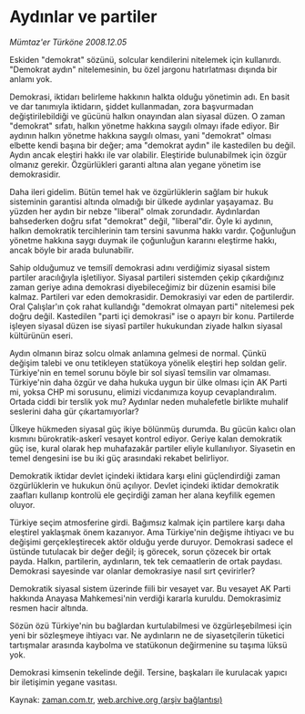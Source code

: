 # Aydınlar  ve partiler

*Mümtaz'er Türköne 2008.12.05*

<tr><td class="metin" colspan="2" style="padding-top: 20px; padding-left: 5px; padding-right: 10px;">Eskiden "demokrat" sözünü, solcular kendilerini nitelemek için kullanırdı. "Demokrat aydın" nitelemesinin, bu özel jargonu hatırlatması dışında bir anlamı yok.</td></tr><tr><td class="metin" colspan="2" style="padding-top: 20px; padding-left: 5px; padding-right: 10px;"><p> Demokrasi, iktidarı belirleme hakkının halkta olduğu yönetimin adı. En basit ve dar tanımıyla iktidarın, şiddet kullanmadan, zora başvurmadan değiştirilebildiği ve gücünü halkın onayından alan siyasal düzen. O zaman "demokrat" sıfatı, halkın yönetme hakkına saygılı olmayı ifade ediyor. Bir aydının halkın yönetme hakkına saygılı olması, yani "demokrat" olması elbette kendi başına bir değer; ama "demokrat aydın" ile kastedilen bu değil. Aydın ancak eleştiri hakkı ile var olabilir. Eleştiride bulunabilmek için özgür olmanız gerekir. Özgürlükleri garanti altına alan yegane yönetim ise demokrasidir. 
<p>Daha ileri gidelim. Bütün temel hak ve özgürlüklerin sağlam bir hukuk sisteminin garantisi altında olmadığı bir ülkede aydınlar yaşayamaz. Bu yüzden her aydın bir nebze "liberal" olmak zorundadır. Aydınlardan bahsederken doğru sıfat "demokrat" değil, "liberal"dir. Öyle ki aydının, halkın demokratik tercihlerinin tam tersini savunma hakkı vardır. Çoğunluğun yönetme hakkına saygı duymak ile çoğunluğun kararını eleştirme hakkı, ancak böyle bir arada bulunabilir.
<p>Sahip olduğumuz ve temsilî demokrasi adını verdiğimiz siyasal sistem partiler aracılığıyla işletiliyor. Siyasal partileri sistemden çekip çıkardığınız zaman geriye adına demokrasi diyebileceğimiz bir düzenin esamisi bile kalmaz. Partileri var eden demokrasidir. Demokrasiyi var eden de partilerdir. Oral Çalışlar'ın çok rahat kullandığı "demokrat olmayan parti" nitelemesi pek doğru değil. Kastedilen "parti içi demokrasi" ise o apayrı bir konu. Partilerde işleyen siyasal düzen ise siyasî partiler hukukundan ziyade halkın siyasal kültürünün eseri.
<p>Aydın olmanın biraz solcu olmak anlamına gelmesi de normal. Çünkü değişim talebi ve onu tetikleyen statükoya yönelik eleştiri hep soldan gelir. Türkiye'nin en temel sorunu böyle bir sol siyasî temsilin var olmaması. Türkiye'nin daha özgür ve daha hukuka uygun bir ülke olması için AK Parti mi, yoksa CHP mi sorusunu, elimizi vicdanımıza koyup cevaplandıralım. Ortada ciddi bir terslik yok mu? Aydınlar neden muhalefetle birlikte muhalif seslerini daha gür çıkartamıyorlar?
<p>Ülkeye hükmeden siyasal güç ikiye bölünmüş durumda. Bu gücün kalıcı olan kısmını bürokratik-askerî vesayet kontrol ediyor. Geriye kalan demokratik güç ise, kural olarak hep muhafazakâr partiler eliyle kullanılıyor. Siyasetin en temel dengesini ise bu iki güç arasındaki rekabet belirliyor.
<p>Demokratik iktidar devlet içindeki iktidara karşı elini güçlendirdiği zaman özgürlüklerin ve hukukun önü açılıyor. Devlet içindeki iktidar demokratik zaafları kullanıp kontrolü ele geçirdiği zaman her alana keyfilik egemen oluyor.
<p>Türkiye seçim atmosferine girdi. Bağımsız kalmak için partilere karşı daha eleştirel yaklaşmak önem kazanıyor. Ama Türkiye'nin değişme ihtiyacı ve bu değişimi gerçekleştirecek aktör olduğu yerde duruyor. Demokrasi sadece el üstünde tutulacak bir değer değil; iş görecek, sorun çözecek bir ortak payda. Halkın, partilerin, aydınların, tek tek cemaatlerin de ortak paydası. Demokrasi sayesinde var olanlar demokrasiye nasıl sırt çevirirler?
<p>Demokratik siyasal sistem üzerinde fiili bir vesayet var. Bu vesayet AK Parti hakkında Anayasa Mahkemesi'nin verdiği kararla kuruldu. Demokrasimiz resmen hacir altında.
<p>Sözün özü Türkiye'nin bu bağlardan kurtulabilmesi ve özgürleşebilmesi için yeni bir sözleşmeye ihtiyacı var. Ne aydınların ne de siyasetçilerin tüketici tartışmalar arasında kaybolma ve statükonun değirmenine su taşıma lüksü yok.
<p>Demokrasi kimsenin tekelinde değil. Tersine, başkaları ile kurulacak yapıcı bir iletişimin yegane vasıtası. <br/></p></p></p></p></p></p></p></p></p></p></td></tr>

Kaynak: [zaman.com.tr](http://zaman.com.tr/yazar.do?yazino=767346), [web.archive.org (arşiv bağlantısı)](http://web.archive.org/web/20081221103735/http://www.zaman.com.tr:80/yazar.do?yazino=767346)
